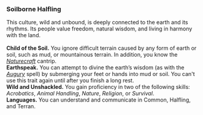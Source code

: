### Soilborne Halfling

This culture, wild and unbound, is deeply connected to the earth and its rhythms.
Its people value freedom, natural wisdom, and living in harmony with the land.
\
\
**Child of the Soil.**
You ignore difficult terrain caused by any form of earth or soil, such as mud, or mountainous terrain.
In addition, you know the _[<span class="spell">Naturecraft</span>](#Naturecraft_naturecraft)_ cantrip.
\
**Earthspeak.**
You can attempt to divine the earth’s wisdom (as with the _[<span class="spell">Augury</span>](#Augury_augury)_ spell) by submerging your feet or hands into mud or soil.
You can't use this trait again until after you finish a long rest.
\
**Wild and Unshackled.**
You gain proficiency in two of the following skills: _Acrobatics_, _Animal Handling_, _Nature_, _Religion_, or _Survival_.
\
**Languages.**
You can understand and communicate in Common, Halfling, and Terran.
